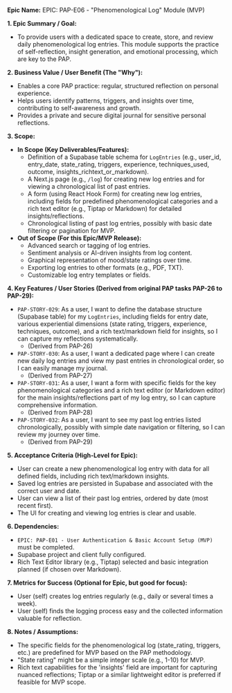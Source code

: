 **Epic Name:** EPIC: PAP-E06 - "Phenomenological Log" Module (MVP)

**1. Epic Summary / Goal:**
   * To provide users with a dedicated space to create, store, and review daily phenomenological log entries. This module supports the practice of self-reflection, insight generation, and emotional processing, which are key to the PAP.

**2. Business Value / User Benefit (The "Why"):**
   * Enables a core PAP practice: regular, structured reflection on personal experience.
   * Helps users identify patterns, triggers, and insights over time, contributing to self-awareness and growth.
   * Provides a private and secure digital journal for sensitive personal reflections.

**3. Scope:**
   * **In Scope (Key Deliverables/Features):**
        * Definition of a Supabase table schema for `LogEntries` (e.g., user_id, entry_date, state_rating, triggers, experience, techniques_used, outcome, insights_richtext_or_markdown).
        * A Next.js page (e.g., `/log`) for creating new log entries and for viewing a chronological list of past entries.
        * A form (using React Hook Form) for creating new log entries, including fields for predefined phenomenological categories and a rich text editor (e.g., Tiptap or Markdown) for detailed insights/reflections.
        * Chronological listing of past log entries, possibly with basic date filtering or pagination for MVP.
   * **Out of Scope (For this Epic/MVP Release):**
        * Advanced search or tagging of log entries.
        * Sentiment analysis or AI-driven insights from log content.
        * Graphical representation of mood/state ratings over time.
        * Exporting log entries to other formats (e.g., PDF, TXT).
        * Customizable log entry templates or fields.

**4. Key Features / User Stories (Derived from original PAP tasks PAP-26 to PAP-29):**
   * `PAP-STORY-029`: As a user, I want to define the database structure (Supabase table) for my `LogEntries`, including fields for entry date, various experiential dimensions (state rating, triggers, experience, techniques, outcome), and a rich text/markdown field for insights, so I can capture my reflections systematically.
     * (Derived from PAP-26)
   * `PAP-STORY-030`: As a user, I want a dedicated page where I can create new daily log entries and view my past entries in chronological order, so I can easily manage my journal.
     * (Derived from PAP-27)
   * `PAP-STORY-031`: As a user, I want a form with specific fields for the key phenomenological categories and a rich text editor (or Markdown editor) for the main insights/reflections part of my log entry, so I can capture comprehensive information.
     * (Derived from PAP-28)
   * `PAP-STORY-032`: As a user, I want to see my past log entries listed chronologically, possibly with simple date navigation or filtering, so I can review my journey over time.
     * (Derived from PAP-29)

**5. Acceptance Criteria (High-Level for Epic):**
   * User can create a new phenomenological log entry with data for all defined fields, including rich text/markdown insights.
   * Saved log entries are persisted in Supabase and associated with the correct user and date.
   * User can view a list of their past log entries, ordered by date (most recent first).
   * The UI for creating and viewing log entries is clear and usable.

**6. Dependencies:**
   * `EPIC: PAP-E01 - User Authentication & Basic Account Setup (MVP)` must be completed.
   * Supabase project and client fully configured.
   * Rich Text Editor library (e.g., Tiptap) selected and basic integration planned (if chosen over Markdown).

**7. Metrics for Success (Optional for Epic, but good for focus):**
   * User (self) creates log entries regularly (e.g., daily or several times a week).
   * User (self) finds the logging process easy and the collected information valuable for reflection.

**8. Notes / Assumptions:**
   * The specific fields for the phenomenological log (state_rating, triggers, etc.) are predefined for MVP based on the PAP methodology.
   * "State rating" might be a simple integer scale (e.g., 1-10) for MVP.
   * Rich text capabilities for the 'insights' field are important for capturing nuanced reflections; Tiptap or a similar lightweight editor is preferred if feasible for MVP scope.

